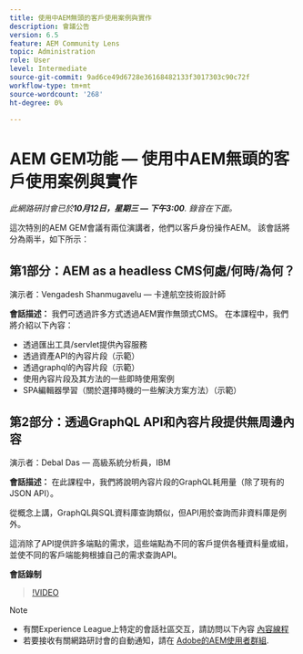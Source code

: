```yaml
---
title: 使用中AEM無頭的客戶使用案例與實作
description: 會議公告
version: 6.5
feature: AEM Community Lens
topic: Administration
role: User
level: Intermediate
source-git-commit: 9ad6ce49d6728e36168482133f3017303c90c72f
workflow-type: tm+mt
source-wordcount: '268'
ht-degree: 0%

---
```


# AEM GEM功能 — 使用中AEM無頭的客戶使用案例與實作

*此網路研討會已於&#x200B;**10月12日，星期三 — 下午3:00**. 錄音在下面。*

這次特別的AEM GEM會議有兩位演講者，他們以客戶身份操作AEM。 該會話將分為兩半，如下所示：

## 第1部分：AEM as a headless CMS何處/何時/為何？

演示者：Vengadesh Shanmugavelu — 卡達航空技術設計師

**會話描述：**
我們可透過許多方式透過AEM實作無頭式CMS。
在本課程中，我們將介紹以下內容：

* 透過匯出工具/servlet提供內容服務
* 透過資產API的內容片段（示範）
* 透過graphql的內容片段（示範）
* 使用內容片段及其方法的一些即時使用案例
* SPA編輯器學習（關於選擇時機的一些解決方案方法）（示範）

## 第2部分：透過GraphQL API和內容片段提供無周邊內容

演示者：Debal Das — 高級系統分析員，IBM

**會話描述：**
在此課程中，我們將說明內容片段的GraphQL耗用量（除了現有的JSON API）。

從概念上講，GraphQL與SQL資料庫查詢類似，但API用於查詢而非資料庫是例外。

這消除了API提供許多端點的需求，這些端點為不同的客戶提供各種資料量或組，並使不同的客戶端能夠根據自己的需求查詢API。

**會話錄制**

>[!VIDEO](https://video.tv.adobe.com/v/3410160)

>[!NOTE]
>
>* 有關Experience League上特定的會話社區交互，請訪問以下內容 [內容線程](https://adobe.ly/3r6P4nr)
>* 若要接收有關網路研討會的自動通知，請在 [Adobe的AEM使用者群組](https://aem-augs.adobe.com/).